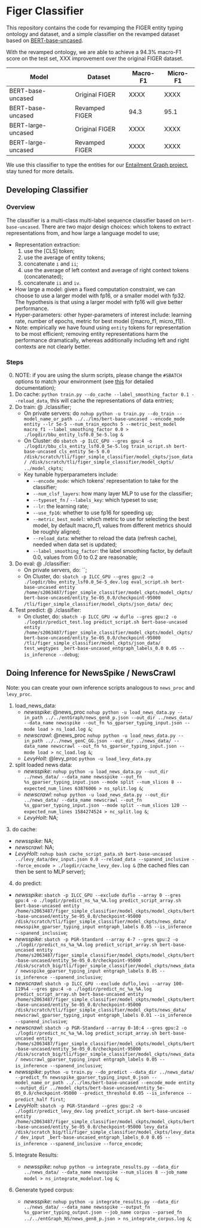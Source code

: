 # Figer Classifier
This repository contains the code for revamping the FIGER entity typing ontology and dataset, and a simple classifier on the revamped dataset based on [BERT-base-uncased](https://huggingface.co/bert-base-uncased).

With the revamped ontology, we are able to achieve a 94.3% macro-F1 score on the test set, XXX improvement over the original FIGER dataset.

| Model               | Dataset        | Macro-F1 | Micro-F1 |
|---------------------|----------------|----------|----------|
| BERT-base-uncased   | Original FIGER | XXXX     | XXXX     |
| BERT-base-uncased   | Revamped FIGER | 94.3     | 95.1     |
 | BERT-large-uncased  | Original FIGER | XXXX     | XXXX     |
 | BERT-large-uncased  | Revamped FIGER | XXXX     | XXXX     |


We use this classifier to type the entities for our [Entailment Graph project](), stay tuned for more details.

## Developing Classifier
### Overview
The classifier is a multi-class multi-label sequence classifier based on `bert-base-uncased`.
There are two major design choices: which tokens to extract representations from, and how large a language model to use;
- Representation extraction:
  1. use the \[CLS\] token;
  2. use the average of entity tokens;
  3. concatenate `i` and `ii`;
  4. use the average of left context and average of right context tokens (concatenated);
  5. concatenate `ii` and `iv`.
- How large a model: given a fixed computation constraint, we can choose to use a larger model with fp16,
or a smaller model with fp32. The hypothesis is that using a larger model with fp16 will give better performance.
- Hyper-parameters: other hyper-parameters of interest include: learning rate, number of epochs, 
metric for best model (\[macro_f1, micro_f1\]).
- Note: empirically we have found using `entity` tokens for representation to be most efficient; removing entity representations harm the performance dramatically, whereas additionally including left and right contexts are not clearly better.

### Steps

0. NOTE: if you are using the slurm scripts, please change the `#SBATCH` options to match your environment (see [this](https://slurm.schedmd.com/sbatch.html) for detailed documentation);
1. Do cache: `python train.py --do_cache --label_smoothing_factor 0.1 --reload_data`, this will cache the representations of data entries;
2. Do train: @ ./classifier;
    - On private servers: do `nohup python -u train.py --do_train --model_name_or_path ../../lms/bert-base-uncased --encode_mode entity --lr 5e-5 --num_train_epochs 5 --metric_best_model macro_f1 --label_smoothing_factor 0.0 > ./logdir/bbu_entity_lsf0.0_5e-5.log &`
    - On Cluster: do `sbatch -p ILCC_GPU --gres gpu:4 -o ./logdir/bbu_cls_entity_lsf0.0_5e-5.log train_script.sh bert-base-uncased cls_entity 5e-5 0.0 /disk/scratch/tli/figer_simple_classifier/model_ckpts/json_data/ /disk/scratch/tli/figer_simple_classifier/model_ckpts/ ../model_ckpts`;
    - Key tunable hyperparameters include:
      - `--encode_mode`: which tokens' representation to take for the classifier;
      - `--num_clsf_layers`: how many layer MLP to use for the classifier;
      - `--typeset_fn` / `--labels_key`: which typeset to use;
      - `--lr`: the learning rate;
      - `--use_fp16`: whether to use fp16 for speeding up;
      - `--metric_best_model`: which metric to use for selecting the best model, by default macro_f1, values from different metrics should be roughly aligned;
      - `--reload_data`: whether to reload the data (refresh cache), needed when data set is updated;
      - `--label_smoothing_factor`: the label smoothing factor, by default 0.0, values from 0.0 to 0.2 are reasonable;
3. Do eval: @ ./classifier:
   - On private servers, do: ``;
   - On Cluster, do: `sbatch -p ILCC_GPU --gres gpu:2 -o ./logdir/bbu_entity_lsf0.0_5e-5_dev.log eval_script.sh bert-base-uncased entity /home/s2063487/figer_simple_classifier/model_ckpts/model_ckpts/bert-base-uncased/entity_5e-05_0.0/checkpoint-95000 /tli/figer_simple_classifier/model_ckpts/json_data/ dev`;
4. Test predict: @ ./classifier:
   - On cluster, do: `sbatch -p ILCC_GPU -w duflo --gres gpu:2 -o ./logdir/predict_test.log predict_script.sh bert-base-uncased entity /home/s2063487/figer_simple_classifier/model_ckpts/model_ckpts/bert-base-uncased/entity_5e-05_0.0/checkpoint-95000 /tli/figer_simple_classifier/model_ckpts/json_data/ test_wegtypes _bert-base-uncased_entgraph_labels_0.0 0.05 --is_inference --debug`;

## Doing Inference for NewsSpike / NewsCrawl
Note: you can create your own inference scripts analogous to `news_proc` and `levy_proc`.

1. load_news_data:
    - *newsspike*: @news_proc `nohup python -u load_news_data.py --in_path ../../entGraph/news_gen8_p.json --out_dir ../news_data/ --data_name newsspike --out_fn %s_gparser_typing_input.json --mode load > ns_load.log &`;
    - *newscrawl*: @news_proc `nohup python -u load_news_data.py --in_path ../../news_genC_GG.json --out_dir ../news_data/ --data_name newscrawl --out_fn %s_gparser_typing_input.json --mode load > nc_load.log &`;
    - *LevyHolt*: @levy_proc `python -u load_levy_data.py`
2. split loaded news data:
   - *newsspike*: `nohup python -u load_news_data.py --out_dir ../news_data/ --data_name newsspike --out_fn %s_gparser_typing_input.json --mode split --num_slices 8 --expected_num_lines 63876006 > ns_split.log &`;
   - *newscrawl*: `nohup python -u load_news_data.py --out_dir ../news_data/ --data_name newscrawl --out_fn %s_gparser_typing_input.json --mode split --num_slices 120 --expected_num_lines 1584274524 > nc_split.log &`;
   - *LevyHolt*: NA;

[//]: # (3. do cache:)

[//]: # (   - *newsspike*: `sbatch -p ILCC_CPU -o ./logdir/cache_ns_%a_%A.log --array 3-4%4 cache_script.sh bert-base-uncased ../news_data/newsspike_gparser_typing_input 0.0 --reload_data`;)

[//]: # (   - *newscrawl*: `sbatch -p ILCC_CPU -o ./logdir/cache_nc_%a_%A.log --array 0-5%3 cache_script.sh bert-base-uncased ../news_data/newscrawl_gparser_typing_input 0.0 --reload_data`;)

[//]: # (   - *newsspike*: `nohup bash cache_script_pata.sh bert-base-uncased ../news_data/newsspike_gparser_typing_input_4.json 0.0 --reload_data > ./logdir/cache_ns_4.log &`;)
3. do cache: 
   - *newsspike*: NA;
   - *newscrawl*: NA;
   - *LevyHolt*: `nohup bash cache_script_pata.sh bert-base-uncased ../levy_data/dev_input.json 0.0 --reload_data --spanend_inclusive --force_encode > ./logdir/cache_levy_dev.log &` (the cached files can then be sent to MLP server);
4. do predict:

[//]: # (   - *newsspike*: `sbatch -p ILCC_GPU -w nuesslein --gres gpu:4 -o ./logdir/predict_ns_7.log predict_script.sh bert-base-uncased entity /home/s2063487/figer_simple_classifier/model_ckpts/model_ckpts/bert-base-uncased/entity_5e-05_0.0/checkpoint-95000 /disk/scratch/tli/figer_simple_classifier/model_ckpts/news_data/ newsspike_gparser_typing_input_7 _bert-base-uncased_entgraph_labels_0.0 0.05 --is_inference`;)
   - *newsspike*: `sbatch -p ILCC_GPU --exclude duflo --array 0 --gres gpu:4 -o ./logdir/predict_ns_%a_%A.log predict_script_array.sh bert-base-uncased entity /home/s2063487/figer_simple_classifier/model_ckpts/model_ckpts/bert-base-uncased/entity_5e-05_0.0/checkpoint-95000 /disk/scratch/tli/figer_simple_classifier/model_ckpts/news_data/ newsspike_gparser_typing_input entgraph_labels 0.05 --is_inference --spanend_inclusive`;
   - *newsspike*: `sbatch -p PGR-Standard --array 4-7 --gres gpu:2 -o ./logdir/predict_ns_%a_%A.log predict_script_array.sh bert-base-uncased entity /home/s2063487/figer_simple_classifier/model_ckpts/model_ckpts/bert-base-uncased/entity_5e-05_0.0/checkpoint-95000 /disk/scratch_big/tli/figer_simple_classifier/model_ckpts/news_data/ newsspike_gparser_typing_input entgraph_labels 0.05 --is_inference --spanend_inclusive`;
   - *newscrawl*: `sbatch -p ILCC_GPU --exclude duflo,levi --array 100-119%4 --gres gpu:4 -o ./logdir/predict_nc_%a_%A.log predict_script_array.sh bert-base-uncased entity /home/s2063487/figer_simple_classifier/model_ckpts/model_ckpts/bert-base-uncased/entity_5e-05_0.0/checkpoint-95000 /disk/scratch/tli/figer_simple_classifier/model_ckpts/news_data/ newscrawl_gparser_typing_input entgraph_labels 0.01 --is_inference --spanend_inclusive`;
   - *newscrawl*: `sbatch -p PGR-Standard --array 0-10:4 --gres gpu:2 -o ./logdir/predict_nc_%a_%A.log predict_script_array.sh bert-base-uncased entity /home/s2063487/figer_simple_classifier/model_ckpts/model_ckpts/bert-base-uncased/entity_5e-05_0.0/checkpoint-95000 /disk/scratch_big/tli/figer_simple_classifier/model_ckpts/news_data/ newscrawl_gparser_typing_input entgraph_labels 0.05 --is_inference --spanend_inclusive`;
   - *newsspike*: `python -u train.py --do_predict --data_dir ../news_data/ --predict_fn newsspike_gparser_typing_input_0.json --model_name_or_path ../../lms/bert-base-uncased --encode_mode entity --output_dir ../model_ckpts/bert-base-uncased/entity_5e-05_0.0/checkpoint-95000 --predict_threshold 0.05 --is_inference --predict_half first`;
   - *LevyHolt*: `sbatch -p PGR-Standard --gres gpu:2 -o ./logdir/predict_levy_dev.log predict_script.sh bert-base-uncased entity /home/s2063487/figer_simple_classifier/model_ckpts/model_ckpts/bert-base-uncased/entity_5e-05_0.0/checkpoint-95000 levy_data /disk/scratch_big/tli/figer_simple_classifier/model_ckpts/levy_data/ dev_input _bert-base-uncased_entgraph_labels_0.0 0.05 --is_inference --spanend_inclusive --force_encode`;

5. Integrate Results:
   - *newsspike*: `nohup python -u integrate_results.py --data_dir ../news_data/ --data_name newsspike --num_slices 8 --job_name model > ns_integrate_modelout.log &`;

6. Generate typed corpus:
   - *newsspike*: `nohup python -u integrate_results.py --data_dir ../news_data/ --data_name newsspike --output_fn %s_gparser_typing_output.json --job_name corpus --parsed_fn ../../entGraph_NS/news_gen8_p.json > ns_integrate_corpus.log &`;